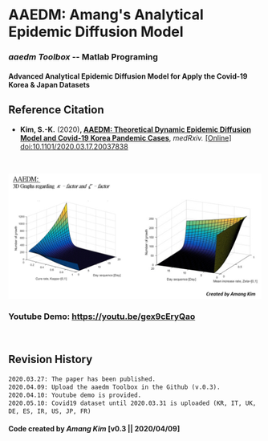 # AAEDM: Amang's Analytical Epidemic Diffusion Model
### *aaedm Toolbox*  --  Matlab Programing
#### Advanced Analytical Epidemic Diffusion Model for Apply the Covid-19 Korea & Japan Datasets



## Reference Citation
* **Kim, S.-K.** (2020)**, <a href="https://www.medrxiv.org/content/10.1101/2020.03.17.20037838v1" target="_blank">AAEDM: Theoretical Dynamic Epidemic Diffusion Model and Covid-19 Korea Pandemic Cases</a>**, *medRxiv.* <a href="https://doi.org/10.1101/2020.03.17.20037838" target="_blank">[Online] doi:10.1101/2020.03.17.20037838 </a></br>
</br>


![-](https://github.com/amangkim/aaedm-covid19-kr/blob/master/AAEDM_GitHub_3D_Graphs_AMG.jpg)


### Youtube Demo: https://youtu.be/gex9cEryQao
</br>

## Revision History
```
2020.03.27: The paper has been published.
2020.04.09: Upload the aaedm Toolbox in the Github (v.0.3).
2020.04.10: Youtube demo is provided.
2020.05.10: Covid19 dataset until 2020.03.31 is uploaded (KR, IT, UK, DE, ES, IR, US, JP, FR)
```

#### Code created by *Amang Kim* [v0.3 || 2020/04/09]

